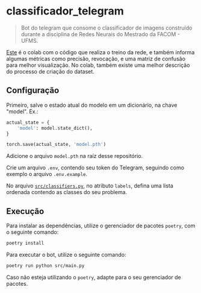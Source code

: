 # classificador_telegram

> Bot do telegram que consome o classificador de imagens construído durante a disciplina de Redes Neurais do Mestrado da FACOM - UFMS.

[Este](https://colab.research.google.com/drive/1uigSrhs4uh04VU3Xr-PTpDqlOO0Lvke7) é o colab com o código que realiza o treino da rede, e também informa algumas métricas como precisão, revocação, e uma matriz de confusão para melhor visualização. No colab, também existe uma melhor descrição do processo de criação do dataset.

## Configuração

Primeiro, salve o estado atual do modelo em um dicionário, na chave "model". Ex.:

```python
actual_state = {
    'model': model.state_dict(),
}

torch.save(actual_state, 'model.pth')
```

Adicione o arquivo `model.pth` na raíz desse repositório.

Crie um arquivo `.env`, contendo seu token do Telegram, seguindo como exemplo o arquivo `.env.example`.

No arquivo [`src/classifiers.py`](/src/classifier.py#L13), no atributo `labels`, defina uma lista ordenada contendo as classes do seu problema.

## Execução

Para instalar as dependências, utilize o gerenciador de pacotes `poetry`, com o seguinte comando:

```sh
poetry install
```

Para executar o bot, utilize o seguinte comando:

```sh
poetry run python src/main.py
```

Caso não esteja utilizando o `poetry`, adapte para o seu gerenciador de pacotes.
